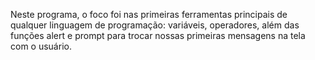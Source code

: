 Neste programa, o foco foi nas primeiras ferramentas principais de qualquer linguagem de programação: variáveis, operadores, além das funções alert e prompt para trocar nossas primeiras mensagens na tela com o usuário.

